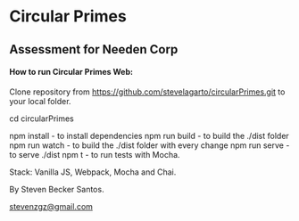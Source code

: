 # Circular Primes
## Assessment for Needen Corp

#### How to run Circular Primes Web:

Clone repository from https://github.com/stevelagarto/circularPrimes.git to your local folder.

cd circularPrimes

npm install - to install dependencies
npm run build - to build the ./dist folder
npm run watch - to build the ./dist folder with every change
npm run serve - to serve ./dist
npm t - to run tests with Mocha.

Stack: Vanilla JS, Webpack, Mocha and Chai.

By Steven Becker Santos.

stevenzgz@gmail.com